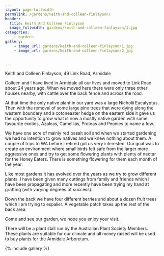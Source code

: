 ```yaml
---
layout: page-fullwidth
permalink: /gardens/keith-and-colleen-finlayson/
header:
  title: Keith And Colleen Finlayson
  image_fullwidth: gardens/keith-and-colleen-finlayson/1.jpg
categories:
    - gardens
gallery:
    - image_url: gardens/keith-and-colleen-finlayson/1.jpg
    - image_url: gardens/keith-and-colleen-finlayson/2.jpg


---
```


Keith and Colleen Finlayson, 49 Link Road, Armidale

Colleen and I have lived in Armidale all our lives and moved to Link Road about 24 years ago. When we moved here there were only three other houses nearby, with cattle over the back fence and across the road.

At that time the only native plant in our yard was a large Nicholii Eucalyptus. Then with the removal of some large pine trees that were dying along the western boundary and a cotoneaster hedge on the eastern side it gave us the opportunity to grow what is now a mostly native garden with some favourite exotics, Azaleas, Camellias, Proteas and Peonies to name a few.

We have one acre of mainly red basalt soil and when we started gardening we had no intention to grow natives and we knew nothing about them. A couple of trips to WA before I retired got us very interested. Our goal was to create an environment where small birds felt safe from the larger more aggressive ones and try to get some flowering plants with plenty of nectar for the Honey Eaters. There is something flowering for them each month of the year.

Like most gardens it has evolved over the years as we try to grow different plants. I have been given many cuttings from family and friends which I have been propagating and more recently have been trying my hand at grafting (with varying degrees of success).

Down the back we have four different berries and about a dozen fruit trees which I am trying to espalier. A vegetable patch takes up the rest of the back area.

Come and see our garden, we hope you enjoy your visit.

There will be a plant stall run by the Australian Plant Society Members. These plants are suitable for our climate and all money raised will be used to buy plants for the Armidale Arboretum.

{% include gallery %}